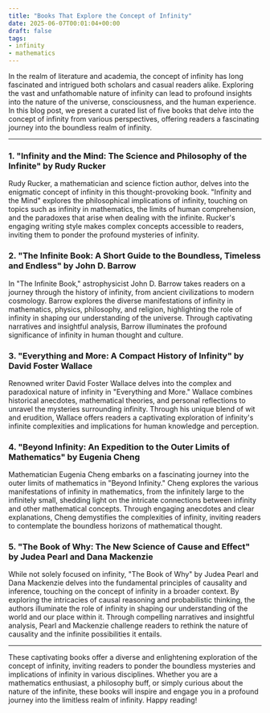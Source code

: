 ```yaml
---
title: "Books That Explore the Concept of Infinity"
date: 2025-06-07T00:01:04+00:00
draft: false
tags:
- infinity
- mathematics
---
```


In the realm of literature and academia, the concept of infinity has long fascinated and intrigued both scholars and casual readers alike. Exploring the vast and unfathomable nature of infinity can lead to profound insights into the nature of the universe, consciousness, and the human experience. In this blog post, we present a curated list of five books that delve into the concept of infinity from various perspectives, offering readers a fascinating journey into the boundless realm of infinity.

---

### 1. "Infinity and the Mind: The Science and Philosophy of the Infinite" by Rudy Rucker

Rudy Rucker, a mathematician and science fiction author, delves into the enigmatic concept of infinity in this thought-provoking book. "Infinity and the Mind" explores the philosophical implications of infinity, touching on topics such as infinity in mathematics, the limits of human comprehension, and the paradoxes that arise when dealing with the infinite. Rucker's engaging writing style makes complex concepts accessible to readers, inviting them to ponder the profound mysteries of infinity.

### 2. "The Infinite Book: A Short Guide to the Boundless, Timeless and Endless" by John D. Barrow

In "The Infinite Book," astrophysicist John D. Barrow takes readers on a journey through the history of infinity, from ancient civilizations to modern cosmology. Barrow explores the diverse manifestations of infinity in mathematics, physics, philosophy, and religion, highlighting the role of infinity in shaping our understanding of the universe. Through captivating narratives and insightful analysis, Barrow illuminates the profound significance of infinity in human thought and culture.

### 3. "Everything and More: A Compact History of Infinity" by David Foster Wallace

Renowned writer David Foster Wallace delves into the complex and paradoxical nature of infinity in "Everything and More." Wallace combines historical anecdotes, mathematical theories, and personal reflections to unravel the mysteries surrounding infinity. Through his unique blend of wit and erudition, Wallace offers readers a captivating exploration of infinity's infinite complexities and implications for human knowledge and perception.

### 4. "Beyond Infinity: An Expedition to the Outer Limits of Mathematics" by Eugenia Cheng

Mathematician Eugenia Cheng embarks on a fascinating journey into the outer limits of mathematics in "Beyond Infinity." Cheng explores the various manifestations of infinity in mathematics, from the infinitely large to the infinitely small, shedding light on the intricate connections between infinity and other mathematical concepts. Through engaging anecdotes and clear explanations, Cheng demystifies the complexities of infinity, inviting readers to contemplate the boundless horizons of mathematical thought.

### 5. "The Book of Why: The New Science of Cause and Effect" by Judea Pearl and Dana Mackenzie

While not solely focused on infinity, "The Book of Why" by Judea Pearl and Dana Mackenzie delves into the fundamental principles of causality and inference, touching on the concept of infinity in a broader context. By exploring the intricacies of causal reasoning and probabilistic thinking, the authors illuminate the role of infinity in shaping our understanding of the world and our place within it. Through compelling narratives and insightful analysis, Pearl and Mackenzie challenge readers to rethink the nature of causality and the infinite possibilities it entails.

---

These captivating books offer a diverse and enlightening exploration of the concept of infinity, inviting readers to ponder the boundless mysteries and implications of infinity in various disciplines. Whether you are a mathematics enthusiast, a philosophy buff, or simply curious about the nature of the infinite, these books will inspire and engage you in a profound journey into the limitless realm of infinity. Happy reading!